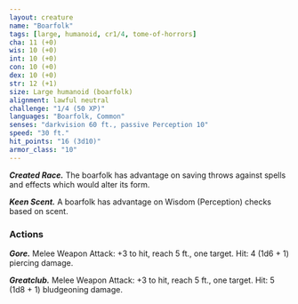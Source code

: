 ```yaml
---
layout: creature
name: "Boarfolk"
tags: [large, humanoid, cr1/4, tome-of-horrors]
cha: 11 (+0)
wis: 10 (+0)
int: 10 (+0)
con: 10 (+0)
dex: 10 (+0)
str: 12 (+1)
size: Large humanoid (boarfolk)
alignment: lawful neutral
challenge: "1/4 (50 XP)"
languages: "Boarfolk, Common"
senses: "darkvision 60 ft., passive Perception 10"
speed: "30 ft."
hit_points: "16 (3d10)"
armor_class: "10"
---
```


***Created Race.*** The boarfolk has advantage on saving throws against
spells and effects which would alter its form.

***Keen Scent.*** A boarfolk has advantage on Wisdom (Perception)
checks based on scent.

### Actions

***Gore.*** Melee Weapon Attack: +3 to hit, reach 5 ft., one target. Hit: 4
(1d6 + 1) piercing damage.

***Greatclub.*** Melee Weapon Attack: +3 to hit, reach 5 ft., one target. Hit:
5 (1d8 + 1) bludgeoning damage.

